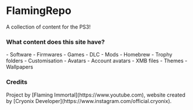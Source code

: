 # FlamingRepo
A collection of content for the PS3! 

<h3>What content does this site have?</h3> 
- Software 
- Firmwares 
- Games 
- DLC 
- Mods 
- Homebrew 
- Trophy folders 
- Customisation 
 - Avatars 
 - Account avatars 
 - XMB files 
 - Themes 
 - Wallpapers 

<h3>Credits</h3>
Project by [Flaming Immortal](https://www.youtube.com), website created by [Cryonix Developer](https://www.instagram.com/official.cryonix).
